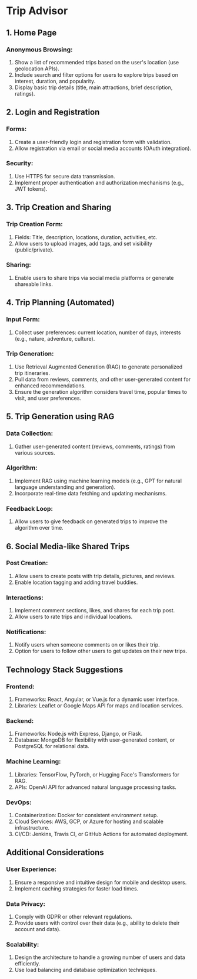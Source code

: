 # Trip Advisor

## 1. Home Page

### Anonymous Browsing:
1. Show a list of recommended trips based on the user's location (use geolocation APIs).
2. Include search and filter options for users to explore trips based on interest, duration, and popularity.
3. Display basic trip details (title, main attractions, brief description, ratings).

## 2. Login and Registration

### Forms:
1. Create a user-friendly login and registration form with validation.
2. Allow registration via email or social media accounts (OAuth integration).

### Security:
1. Use HTTPS for secure data transmission.
2. Implement proper authentication and authorization mechanisms (e.g., JWT tokens).

## 3. Trip Creation and Sharing

### Trip Creation Form:
1. Fields: Title, description, locations, duration, activities, etc.
2. Allow users to upload images, add tags, and set visibility (public/private).
### Sharing:
1. Enable users to share trips via social media platforms or generate shareable links.

## 4. Trip Planning (Automated)

### Input Form:
1. Collect user preferences: current location, number of days, interests (e.g., nature, adventure, culture).

### Trip Generation:
1. Use Retrieval Augmented Generation (RAG) to generate personalized trip itineraries.
2. Pull data from reviews, comments, and other user-generated content for enhanced recommendations.
3. Ensure the generation algorithm considers travel time, popular times to visit, and user preferences.

## 5. Trip Generation using RAG

### Data Collection:
1. Gather user-generated content (reviews, comments, ratings) from various sources.

### Algorithm:
1. Implement RAG using machine learning models (e.g., GPT for natural language understanding and generation).
2. Incorporate real-time data fetching and updating mechanisms.

### Feedback Loop:
1. Allow users to give feedback on generated trips to improve the algorithm over time.

## 6. Social Media-like Shared Trips

### Post Creation:
1. Allow users to create posts with trip details, pictures, and reviews.
2. Enable location tagging and adding travel buddies.

### Interactions:
1. Implement comment sections, likes, and shares for each trip post.
2. Allow users to rate trips and individual locations.

### Notifications:
1. Notify users when someone comments on or likes their trip.
2. Option for users to follow other users to get updates on their new trips.

## Technology Stack Suggestions

### Frontend:
1. Frameworks: React, Angular, or Vue.js for a dynamic user interface.
2. Libraries: Leaflet or Google Maps API for maps and location services.

### Backend:
1. Frameworks: Node.js with Express, Django, or Flask.
2. Database: MongoDB for flexibility with user-generated content, or PostgreSQL for relational data.

### Machine Learning:
1. Libraries: TensorFlow, PyTorch, or Hugging Face's Transformers for RAG.
2. APIs: OpenAI API for advanced natural language processing tasks.

### DevOps:
1. Containerization: Docker for consistent environment setup.
2. Cloud Services: AWS, GCP, or Azure for hosting and scalable infrastructure.
3. CI/CD: Jenkins, Travis CI, or GitHub Actions for automated deployment.

## Additional Considerations

### User Experience:
1. Ensure a responsive and intuitive design for mobile and desktop users.
2. Implement caching strategies for faster load times.

### Data Privacy:
1. Comply with GDPR or other relevant regulations.
2. Provide users with control over their data (e.g., ability to delete their account and data).

### Scalability:
1. Design the architecture to handle a growing number of users and data efficiently.
2. Use load balancing and database optimization techniques.